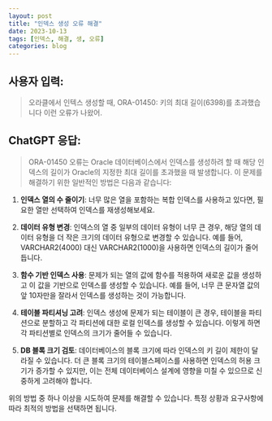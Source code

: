 ```yaml
---
layout: post
title: "인덱스 생성 오류 해결"
date: 2023-10-13
tags: [인덱스, 해결, 생, 오류]
categories: blog
---
```


## 사용자 입력:
> 오라클에서 인텍스 생성할 때, ORA-01450: 키의 최대 길이(6398)를 초과했습니다 이런 오류가 나왔어.

## ChatGPT 응답:
> ORA-01450 오류는 Oracle 데이터베이스에서 인덱스를 생성하려 할 때 해당 인덱스의 길이가 Oracle의 지정한 최대 길이를 초과했을 때 발생합니다. 이 문제를 해결하기 위한 일반적인 방법은 다음과 같습니다:

1. **인덱스 열의 수 줄이기**: 너무 많은 열을 포함하는 복합 인덱스를 사용하고 있다면, 필요한 열만 선택하여 인덱스를 재생성해보세요.

2. **데이터 유형 변경**: 인덱스의 열 중 일부의 데이터 유형이 너무 큰 경우, 해당 열의 데이터 유형을 더 작은 크기의 데이터 유형으로 변경할 수 있습니다. 예를 들어, VARCHAR2(4000) 대신 VARCHAR2(1000)을 사용하면 인덱스의 길이가 줄어듭니다.

3. **함수 기반 인덱스 사용**: 문제가 되는 열의 값에 함수를 적용하여 새로운 값을 생성하고 이 값을 기반으로 인덱스를 생성할 수 있습니다. 예를 들어, 너무 큰 문자열 값의 앞 10자만을 잘라서 인덱스를 생성하는 것이 가능합니다.

4. **테이블 파티셔닝 고려**: 인덱스 생성에 문제가 되는 테이블이 큰 경우, 테이블을 파티션으로 분할하고 각 파티션에 대한 로컬 인덱스를 생성할 수 있습니다. 이렇게 하면 각 파티션별로 인덱스의 크기가 줄어들 수 있습니다.

5. **DB 블록 크기 검토**: 데이터베이스의 블록 크기에 따라 인덱스의 키 길이 제한이 달라질 수 있습니다. 더 큰 블록 크기의 테이블스페이스를 사용하면 인덱스의 허용 크기가 증가할 수 있지만, 이는 전체 데이터베이스 설계에 영향을 미칠 수 있으므로 신중하게 고려해야 합니다.

위의 방법 중 하나 이상을 시도하여 문제를 해결할 수 있습니다. 특정 상황과 요구사항에 따라 최적의 방법을 선택하면 됩니다.

